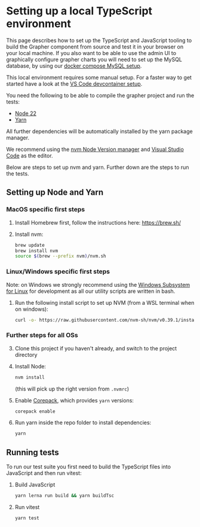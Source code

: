 # Setting up a local TypeScript environment

This page describes how to set up the TypeScript and JavaScript tooling to build the Grapher component from source and test it in your browser on your local machine. If you also want to be able to use the admin UI to graphically configure grapher charts you will need to set up the MySQL database, by using our [docker compose MySQL setup](docker-compose-mysql.md).

This local environment requires some manual setup. For a faster way to get started have a look at the [VS Code devcontainer setup](devcontainer-setup.md).

You need the following to be able to compile the grapher project and run the tests:

- [Node 22](https://nodejs.org/en/)
- [Yarn](https://yarnpkg.com/)

All further dependencies will be automatically installed by the yarn package manager.

We recommend using the [nvm Node Version manager](https://github.com/nvm-sh/nvm) and [Visual Studio Code](https://code.visualstudio.com/) as the editor.

Below are steps to set up nvm and yarn. Further down are the steps to run the tests.

## Setting up Node and Yarn

### MacOS specific first steps

1. Install Homebrew first, follow the instructions here: <https://brew.sh/>
2. Install nvm:

    ```sh
    brew update
    brew install nvm
    source $(brew --prefix nvm)/nvm.sh
    ```

### Linux/Windows specific first steps

Note: on Windows we strongly recommend using the [Windows Subsystem for Linux](https://docs.microsoft.com/en-us/windows/wsl/about) for development as all our utility scripts are written in bash.

1. Run the following install script to set up NVM (from a WSL terminal when on windows):

    ```bash
    curl -o- https://raw.githubusercontent.com/nvm-sh/nvm/v0.39.1/install.sh | bash
    ```

### Further steps for all OSs

3. Clone this project if you haven't already, and switch to the project directory

4. Install Node:

    ```sh
    nvm install
    ```

    (this will pick up the right version from `.nvmrc`)

5. Enable [Corepack](https://nodejs.org/docs/latest-v22.x/api/corepack.html), which provides `yarn` versions:

    ```sh
    corepack enable
    ```

6. Run yarn inside the repo folder to install dependencies:

    ```sh
    yarn
    ```

## Running tests

To run our test suite you first need to build the TypeScript files into JavaScript and then run vitest:

1. Build JavaScript

    ```sh
    yarn lerna run build && yarn buildTsc
    ```

2. Run vitest

    ```sh
    yarn test
    ```
